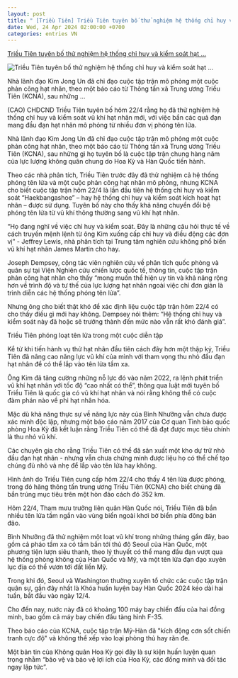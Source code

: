```yaml
---
layout: post
title: " [Triều Tiên] Triều Tiên tuyên bố thử nghiệm hệ thống chỉ huy và kiểm soát hạt ..."
date: Wed, 24 Apr 2024 02:00:00 +0700
categories: entries VN
---
```

[Triều Tiên tuyên bố thử nghiệm hệ thống chỉ huy và kiểm soát hạt ...](https://congan.com.vn/quoc-te/quan-su/trieu-tien-tuyen-bo-thu-nghiem-he-thong-chi-huy-va-kiem-soat-hat-nhan-moi_161475.html)

![Triều Tiên tuyên bố thử nghiệm hệ thống chỉ huy và kiểm soát hạt ...](https://cloud.tienlenquyetthang.com/thumbnail/CATP-480-2024-4-23/screen-shot-2024-04-23-at-23932-pm_935_561_754.png)

Nhà lãnh đạo Kim Jong Un đã chỉ đạo cuộc tập trận mô phỏng một cuộc phản công hạt nhân, theo một báo cáo từ Thông tấn xã Trung ương Triều Tiên (KCNA), sau những ...

(CAO) CHDCND Triều Tiên tuyên bố hôm 22/4 rằng họ đã thử nghiệm hệ thống chỉ huy và kiểm soát vũ khí hạt nhân mới, với việc bắn các quả đạn mang đầu đạn hạt nhân mô phỏng từ nhiều đơn vị phóng tên lửa.

Nhà lãnh đạo Kim Jong Un đã chỉ đạo cuộc tập trận mô phỏng một cuộc phản công hạt nhân, theo một báo cáo từ Thông tấn xã Trung ương Triều Tiên (KCNA), sau những gì họ tuyên bố là cuộc tập trận chung hàng năm của lực lượng không quân chung do Hoa Kỳ và Hàn Quốc tiến hành.

Theo các nhà phân tích, Triều Tiên trước đây đã thử nghiệm cả hệ thống phóng tên lửa và một cuộc phản công hạt nhân mô phỏng, nhưng KCNA cho biết cuộc tập trận hôm 22/4 là lần đầu tiên hệ thống chỉ huy và kiểm soát “Haekbangashoe” – hay hệ thống chỉ huy và kiểm soát kích hoạt hạt nhân – được sử dụng. Tuyên bố này cho thấy khả năng chuyển đổi bệ phóng tên lửa từ vũ khí thông thường sang vũ khí hạt nhân.

“Họ đang nghĩ về việc chỉ huy và kiểm soát. Đây là những câu hỏi thực tế về cách truyền mệnh lệnh từ ông Kim xuống cấp chỉ huy và điều động các đơn vị” - Jeffrey Lewis, nhà phân tích tại Trung tâm nghiên cứu không phổ biến vũ khí hạt nhân James Martin cho hay.

Joseph Dempsey, cộng tác viên nghiên cứu về phân tích quốc phòng và quân sự tại Viện Nghiên cứu chiến lược quốc tế, thông tin, cuộc tập trận phản công hạt nhân cho thấy “mong muốn thể hiện uy tín và khả năng rộng hơn về trình độ và tư thế của lực lượng hạt nhân ngoài việc chỉ đơn giản là trình diễn các hệ thống phóng tên lửa”.

Nhưng ông cho biết thật khó để xác định liệu cuộc tập trận hôm 22/4 có cho thấy điều gì mới hay không. Dempsey nói thêm: “Hệ thống chỉ huy và kiểm soát này đã hoặc sẽ trưởng thành đến mức nào vẫn rất khó đánh giá”.

Triều Tiên phóng loạt tên lửa trong một cuộc diễn tập

Kể từ khi tiến hành vụ thử hạt nhân đầu tiên cách đây hơn một thập kỷ, Triều Tiên đã nâng cao năng lực vũ khí của mình với tham vọng thu nhỏ đầu đạn hạt nhân để có thể lắp vào tên lửa tầm xa.

Ông Kim đã tăng cường những nỗ lực đó vào năm 2022, ra lệnh phát triển vũ khí hạt nhân với tốc độ “cao nhất có thể”, thông qua luật mới tuyên bố Triều Tiên là quốc gia có vũ khí hạt nhân và nói rằng không thể có cuộc đàm phán nào về phi hạt nhân hóa.

Mặc dù khả năng thực sự về năng lực này của Bình Nhưỡng vẫn chưa được xác minh độc lập, nhưng một báo cáo năm 2017 của Cơ quan Tình báo quốc phòng Hoa Kỳ đã kết luận rằng Triều Tiên có thể đã đạt được mục tiêu chính là thu nhỏ vũ khí.

Các chuyên gia cho rằng Triều Tiên có thể đã sản xuất một kho dự trữ nhỏ đầu đạn hạt nhân - nhưng vẫn chưa chứng minh được liệu họ có thể chế tạo chúng đủ nhỏ và nhẹ để lắp vào tên lửa hay không.

Hình ảnh do Triều Tiên cung cấp hôm 22/4 cho thấy 4 tên lửa được phóng, trong đó hãng thông tấn trung ương Triều Tiên (KCNA) cho biết chúng đã bắn trúng mục tiêu trên một hòn đảo cách đó 352 km.

Hôm 22/4, Tham mưu trưởng liên quân Hàn Quốc nói, Triều Tiên đã bắn nhiều tên lửa tầm ngắn vào vùng biển ngoài khơi bờ biển phía đông bán đảo.

Bình Nhưỡng đã thử nghiệm một loạt vũ khí trong những tháng gần đây, bao gồm cả pháo tầm xa có tầm bắn tới thủ đô Seoul của Hàn Quốc, một phương tiện lượn siêu thanh, theo lý thuyết có thể mang đầu đạn vượt qua hệ thống phòng không của Hàn Quốc và Mỹ, và một tên lửa đạn đạo xuyên lục địa có thể vươn tới đất liền Mỹ.

Trong khi đó, Seoul và Washington thường xuyên tổ chức các cuộc tập trận quân sự, gần đây nhất là Khóa huấn luyện bay Hàn Quốc 2024 kéo dài hai tuần, bắt đầu vào ngày 12/4.

Cho đến nay, nước này đã có khoảng 100 máy bay chiến đấu của hai đồng minh, bao gồm cả máy bay chiến đấu tàng hình F-35.

Theo báo cáo của KCNA, cuộc tập trận Mỹ-Hàn đã "kích động cơn sốt chiến tranh cực độ" và không thể xếp vào loại phòng thủ hay răn đe.

Một bản tin của Không quân Hoa Kỳ gọi đây là sự kiện huấn luyện quan trọng nhằm “bảo vệ và bảo vệ lợi ích của Hoa Kỳ, các đồng minh và đối tác ngay lập tức”.

